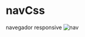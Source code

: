# navCss
navegador responsive
![nav]([https://raw.githubusercontent.com/parzibyte/WaterPy/master/assets/ImagenV1.png](https://raw.githubusercontent.com/JosZero/asstess/master/nav.png?token=GHSAT0AAAAAABWHTLOVYVK4TLXZDN6APHR2YWCDUSQ))

